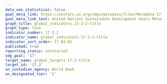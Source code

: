 ```yaml
---
data_non_statistical: false
goal_meta_link: https://unstats.un.org/sdgs/metadata/files/Metadata-17-03-02.pdf
goal_meta_link_text: United Nations Sustainable Development Goals Metadata (pdf 468kB)
graph_title: global_indicators.17-3-2-title
graph_type: line
indicator_number: 17.3.2
indicator_name: global_indicators.17-3-2-title
indicator_sort_order: 17-03-02
published: true
reporting_status: notstarted
sdg_goal: '17'
target_name: global_targets.17-3-title
target_id: '17.3'
un_custodian_agency: World Bank
un_designated_tier: '1'
---
```

